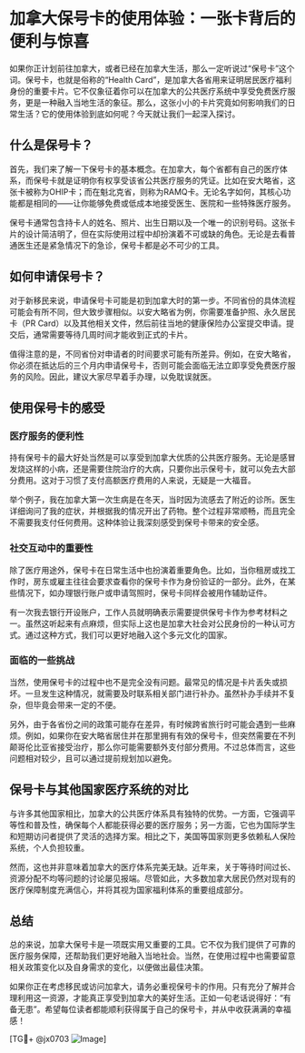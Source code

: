 # 加拿大保号卡的使用体验：一张卡背后的便利与惊喜

如果你正计划前往加拿大，或者已经在加拿大生活，那么一定听说过“保号卡”这个词。保号卡，也就是俗称的“Health Card”，是加拿大各省用来证明居民医疗福利身份的重要卡片。它不仅象征着你可以在加拿大的公共医疗系统中享受免费医疗服务，更是一种融入当地生活的象征。那么，这张小小的卡片究竟如何影响我们的日常生活？它的使用体验到底如何呢？今天就让我们一起深入探讨。

## 什么是保号卡？

首先，我们来了解一下保号卡的基本概念。在加拿大，每个省都有自己的医疗体系，而保号卡就是证明你有权享受该省公共医疗服务的凭证。比如在安大略省，这张卡被称为OHIP卡；而在魁北克省，则称为RAMQ卡。无论名字如何，其核心功能都是相同的——让你能够免费或低成本地接受医生、医院和一些特殊医疗服务。

保号卡通常包含持卡人的姓名、照片、出生日期以及一个唯一的识别号码。这张卡片的设计简洁明了，但在实际使用过程中却扮演着不可或缺的角色。无论是去看普通医生还是紧急情况下的急诊，保号卡都是必不可少的工具。

## 如何申请保号卡？

对于新移民来说，申请保号卡可能是初到加拿大时的第一步。不同省份的具体流程可能会有所不同，但大致步骤相似。以安大略省为例，你需要准备护照、永久居民卡（PR Card）以及其他相关文件，然后前往当地的健康保险办公室提交申请。提交后，通常需要等待几周时间才能收到正式的卡片。

值得注意的是，不同省份对申请者的时间要求可能有所差异。例如，在安大略省，你必须在抵达后的三个月内申请保号卡，否则可能会面临无法立即享受免费医疗服务的风险。因此，建议大家尽早着手办理，以免耽误就医。

## 使用保号卡的感受

### 医疗服务的便利性

持有保号卡的最大好处当然是可以享受到加拿大优质的公共医疗服务。无论是感冒发烧这样的小病，还是需要住院治疗的大病，只要你出示保号卡，就可以免去大部分费用。这对于习惯了支付高额医疗费用的人来说，无疑是一大福音。

举个例子，我在加拿大第一次生病是在冬天，当时因为流感去了附近的诊所。医生详细询问了我的症状，并根据我的情况开出了药物。整个过程非常顺畅，而且完全不需要我支付任何费用。这种体验让我深刻感受到保号卡带来的安全感。

### 社交互动中的重要性

除了医疗用途外，保号卡在日常生活中也扮演着重要角色。比如，当你租房或找工作时，房东或雇主往往会要求查看你的保号卡作为身份验证的一部分。此外，在某些情况下，如办理银行账户或申请驾照时，保号卡同样会被用作辅助证件。

有一次我去银行开设账户，工作人员就明确表示需要提供保号卡作为参考材料之一。虽然这听起来有点麻烦，但实际上这也是加拿大社会对公民身份的一种认可方式。通过这种方式，我们可以更好地融入这个多元文化的国家。

### 面临的一些挑战

当然，使用保号卡的过程中也不是完全没有问题。最常见的情况是卡片丢失或损坏。一旦发生这种情况，就需要及时联系相关部门进行补办。虽然补办手续并不复杂，但毕竟会带来一定的不便。

另外，由于各省份之间的政策可能存在差异，有时候跨省旅行时可能会遇到一些麻烦。例如，如果你在安大略省居住并在那里拥有有效的保号卡，但突然需要在不列颠哥伦比亚省接受治疗，那么你可能需要额外支付部分费用。不过总体而言，这些问题相对较少，且可以通过提前规划加以避免。

## 保号卡与其他国家医疗系统的对比

与许多其他国家相比，加拿大的公共医疗体系具有独特的优势。一方面，它强调平等性和普及性，确保每个人都能获得必要的医疗服务；另一方面，它也为国际学生和短期访问者提供了灵活的选择方案。相比之下，美国等国家则更多依赖私人保险系统，个人负担较重。

然而，这也并非意味着加拿大的医疗体系完美无缺。近年来，关于等待时间过长、资源分配不均等问题的讨论屡见报端。尽管如此，大多数加拿大居民仍然对现有的医疗保障制度充满信心，并将其视为国家福利体系的重要组成部分。

## 总结

总的来说，加拿大保号卡是一项既实用又重要的工具。它不仅为我们提供了可靠的医疗服务保障，还帮助我们更好地融入当地社会。当然，在使用过程中也需要留意相关政策变化以及自身需求的变化，以便做出最佳决策。

如果你正在考虑移民或访问加拿大，请务必重视保号卡的作用。只有充分了解并合理利用这一资源，才能真正享受到加拿大的美好生活。正如一句老话说得好：“有备无患”。希望每位读者都能顺利获得属于自己的保号卡，并从中收获满满的幸福感！

[TG💪+ @jx0703 ![Image](https://github.com/user-attachments/assets/dbca1d08-cadb-493c-b0ec-ad6f7a83f270)]